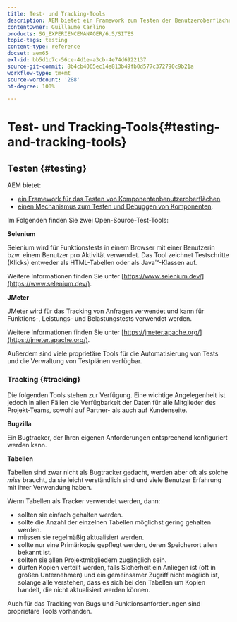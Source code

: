 ```yaml
---
title: Test- und Tracking-Tools
description: AEM bietet ein Framework zum Testen der Benutzeroberfläche der Komponenten und einen Mechanismus zum Testen und Debuggen von Komponenten
contentOwner: Guillaume Carlino
products: SG_EXPERIENCEMANAGER/6.5/SITES
topic-tags: testing
content-type: reference
docset: aem65
exl-id: bb5d1c7c-56ce-4d1e-a3cb-4e74d6922137
source-git-commit: 8b4cb4065ec14e813b49fb0d577c372790c9b21a
workflow-type: tm+mt
source-wordcount: '288'
ht-degree: 100%

---
```


# Test- und Tracking-Tools{#testing-and-tracking-tools}

## Testen {#testing}

AEM bietet:

* [ein Framework für das Testen von Komponentenbenutzeroberflächen](/help/sites-developing/hobbes.md).
* [einen Mechanismus zum Testen und Debuggen von Komponenten](/help/sites-developing/developer-mode.md).

Im Folgenden finden Sie zwei Open-Source-Test-Tools:

**Selenium**

Selenium wird für Funktionstests in einem Browser mit einer Benutzerin bzw. einem Benutzer pro Aktivität verwendet. Das Tool zeichnet Testschritte (Klicks) entweder als HTML-Tabellen oder als Java™-Klassen auf.

Weitere Informationen finden Sie unter [https://www.selenium.dev/](https://www.selenium.dev/).

**JMeter**

JMeter wird für das Tracking von Anfragen verwendet und kann für Funktions-, Leistungs- und Belastungstests verwendet werden.

Weitere Informationen finden Sie unter [https://jmeter.apache.org/](https://jmeter.apache.org/).

Außerdem sind viele proprietäre Tools für die Automatisierung von Tests und die Verwaltung von Testplänen verfügbar.

### Tracking {#tracking}

Die folgenden Tools stehen zur Verfügung. Eine wichtige Angelegenheit ist jedoch in allen Fällen die Verfügbarkeit der Daten für alle Mitglieder des Projekt-Teams, sowohl auf Partner- als auch auf Kundenseite.

**Bugzilla**

Ein Bugtracker, der Ihren eigenen Anforderungen entsprechend konfiguriert werden kann.

**Tabellen**

Tabellen sind zwar nicht als Bugtracker gedacht, werden aber oft als solche *miss* braucht, da sie leicht verständlich sind und viele Benutzer Erfahrung mit ihrer Verwendung haben.

Wenn Tabellen als Tracker verwendet werden, dann:

* sollten sie einfach gehalten werden.
* sollte die Anzahl der einzelnen Tabellen möglichst gering gehalten werden.
* müssen sie regelmäßig aktualisiert werden.
* sollte nur eine Primärkopie gepflegt werden, deren Speicherort allen bekannt ist.
* sollten sie allen Projektmitgliedern zugänglich sein.
* dürfen Kopien verteilt werden, falls Sicherheit ein Anliegen ist (oft in großen Unternehmen) und ein gemeinsamer Zugriff nicht möglich ist, solange alle verstehen, dass es sich bei den Tabellen um Kopien handelt, die nicht aktualisiert werden können.

Auch für das Tracking von Bugs und Funktionsanforderungen sind proprietäre Tools vorhanden.
